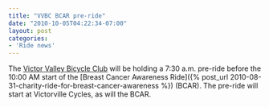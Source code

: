 ```yaml
---
title: "VVBC BCAR pre-ride"
date: "2010-10-05T04:22:34-07:00"
layout: post
categories:
- 'Ride news'
---
```


The [Victor Valley Bicycle Club](https://www.facebook.com/groups/84235983842/?ref=bookmarks) will be holding a 7:30 a.m. pre-ride before the 10:00 AM start of the [Breast Cancer Awareness Ride]({% post_url 2010-08-31-charity-ride-for-breast-cancer-awareness %}) (BCAR). The pre-ride will start at Victorville Cycles, as will the BCAR.
